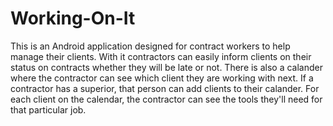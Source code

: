 # Working-On-It

This is an Android application designed for contract workers to help manage their clients.
With it contractors can easily inform clients on their status on contracts whether they will be late or not.
There is also a calander where the contractor can see which client they are working with next.
If a contractor has a superior, that person can add clients to their calander.
For each client on the calendar, the contractor can see the tools they'll need for that particular job.
